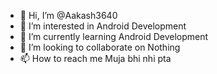 - 👋 Hi, I’m @Aakash3640
- 👀 I’m interested in Android Development
- 🌱 I’m currently learning Android Development
- 💞️ I’m looking to collaborate on Nothing
- 📫 How to reach me Muja bhi nhi pta

<!---
Aakash3640/Aakash3640 is a ✨ special ✨ repository because its `README.md` (this file) appears on your GitHub profile.
You can click the Preview link to take a look at your changes.
--->
